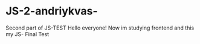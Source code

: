 # JS-2-andriykvas-
Second part of JS-TEST
Hello everyone! Now im studying frontend and this my JS- Final Test
